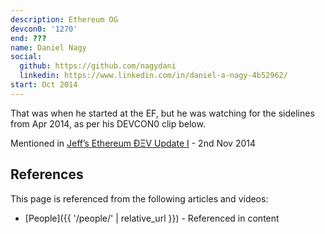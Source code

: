 ```yaml
---
description: Ethereum OG
devcon0: '1270'
end: ???
name: Daniel Nagy
social:
  github: https://github.com/nagydani
  linkedin: https://www.linkedin.com/in/daniel-a-nagy-4b52962/
start: Oct 2014
---
```

That was when he started at the EF, but he was watching for the sidelines from Apr 2014, as per his DEVCON0 clip below.

Mentioned in [Jeff’s Ethereum ÐΞV Update I](https://blog.ethereum.org/2014/11/02/jeffs-ethereum-dev-update) - 2nd Nov 2014


## References

This page is referenced from the following articles and videos:

- [People]({{ '/people/' | relative_url }}) - Referenced in content